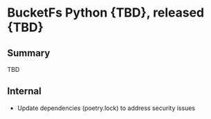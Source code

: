 # BucketFs Python {TBD}, released {TBD}

## Summary
TBD

## Internal
* Update dependencies (poetry.lock) to address security issues
